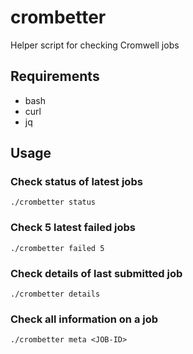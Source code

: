 # crombetter
Helper script for checking Cromwell jobs

## Requirements
- bash
- curl
- jq

## Usage
### Check status of latest jobs
`./crombetter status`

### Check 5 latest failed jobs
`./crombetter failed 5`

### Check details of last submitted job
`./crombetter details`

### Check all information on a job
`./crombetter meta <JOB-ID>`
